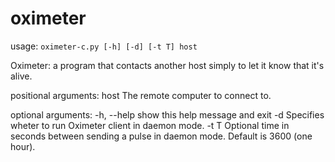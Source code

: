 # oximeter

usage: `oximeter-c.py [-h] [-d] [-t T] host`

Oximeter: a program that contacts another host simply to let it know that it's
alive.

positional arguments:
  host        The remote computer to connect to.

optional arguments:
  -h, --help  show this help message and exit
  -d          Specifies wheter to run Oximeter client in daemon mode.
  -t T        Optional time in seconds between sending a pulse in daemon mode. Default is
              3600 (one hour).
